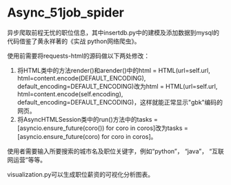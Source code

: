 # Async_51job_spider
异步爬取前程无忧的职位信息，其中insertdb.py中的建模及添加数据到mysql的代码借鉴了黄永祥著的《实战 python网络爬虫》。

使用前需要将requests-html的源码做以下两处修改：
1. 将HTML类中的方法render()和arender()中的html = HTML(url=self.url, html=content.encode(DEFAULT_ENCODING), default_encoding=DEFAULT_ENCODING)改为html = HTML(url=self.url, html=content.encode(self.encoding), default_encoding=DEFAULT_ENCODING)，这样就能正常显示"gbk"编码的网页。
2. 将AsyncHTMLSession类中的run()方法中的tasks = [asyncio.ensure_future(coro()) for coro in coros]改为tasks = [asyncio.ensure_future(coro) for coro in coros]。

使用者需要输入所要搜索的城市名及职位关键字，例如“python”， “java”， “互联网运营”等等。

visualization.py可以生成职位薪资的可视化分析图表。
